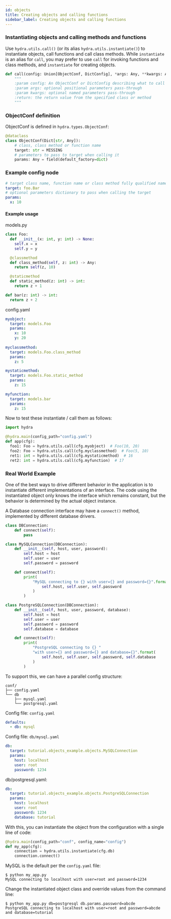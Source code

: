 ```yaml
---
id: objects
title: Creating objects and calling functions
sidebar_label: Creating objects and calling functions
---
```

### Instantiating objects and calling methods and functions
Use `hydra.utils.call()` (or its alias `hydra.utils.instantiate()`) to instantiate objects, call functions and call class methods. While `instantiate` is an alias for `call`, you may prefer to use `call` for invoking functions and class methods, and `instantiate` for creating objects.

```python
def call(config: Union[ObjectConf, DictConfig], *args: Any, **kwargs: Any) -> Any:
    """
    :param config: An ObjectConf or DictConfig describing what to call and what params to use
    :param args: optional positional parameters pass-through
    :param kwargs: optional named parameters pass-through
    :return: the return value from the specified class or method
    """
```

### ObjectConf definition
ObjectConf is defined in `hydra.types.ObjectConf`:
```python
@dataclass
class ObjectConf(Dict[str, Any]):
    # class, class method or function name
    target: str = MISSING
    # parameters to pass to target when calling it
    params: Any = field(default_factory=dict)
```

### Example config node
```yaml
# target class name, function name or class method fully qualified name
target: foo.Bar
# optional parameters dictionary to pass when calling the target
params:
  x: 10
```


#### Example usage

models.py
```python
class Foo:
  def __init__(x: int, y: int) -> None:
    self.x = x
    self.y = y

  @classmethod
  def class_method(self, z: int) -> Any:
    return self(z, 10)

  @staticmethod
  def static_method(z: int) -> int:
    return z + 1

def bar(z: int) -> int:
  return z + 2
```
config.yaml
```yaml
myobject:
  target: models.Foo
  params:
    x: 10
    y: 20
    
myclassmethod:
  target: models.Foo.class_method
  params:
    z: 5

mystaticmethod:
  target: models.Foo.static_method
  params:
    z: 15

myfunction:
  target: models.bar
  params:
    z: 15
```

Now to test these instantiate / call them as follows:
```python
import hydra

@hydra.main(config_path="config.yaml")
def app(cfg):
  foo1: Foo = hydra.utils.call(cfg.myobject)  # Foo(10, 20)
  foo2: Foo = hydra.utils.call(cfg.myclassmethod)  # Foo(5, 10)
  ret1: int = hydra.utils.call(cfg.mystaticmethod)  # 16
  ret2: int = hydra.utils.call(cfg.myfunction)  # 17
```
### Real World Example
One of the best ways to drive different behavior in the application is to instantiate different implementations of an interface.
The code using the instantiated object only knows the interface which remains constant, but the behavior
is determined by the actual object instance.

A Database connection interface may have a `connect()` method, implemented by different database drivers.

```python
class DBConnection:
    def connect(self):
        pass

class MySQLConnection(DBConnection):
    def __init__(self, host, user, password):
        self.host = host
        self.user = user
        self.password = password

    def connect(self):
        print(
            "MySQL connecting to {} with user={} and password={}".format(
                self.host, self.user, self.password
            )
        )

class PostgreSQLConnection(DBConnection):
    def __init__(self, host, user, password, database):
        self.host = host
        self.user = user
        self.password = password
        self.database = database

    def connect(self):
        print(
            "PostgreSQL connecting to {} "
            "with user={} and password={} and database={}".format(
                self.host, self.user, self.password, self.database
            )
        )
```

To support this, we can have a parallel config structure:
```text
conf/
├── config.yaml
└── db
    ├── mysql.yaml
    └── postgresql.yaml
```

Config file: `config.yaml`
```yaml
defaults:
  - db: mysql
```
Config file: `db/mysql.yaml`
```yaml
db:
  target: tutorial.objects_example.objects.MySQLConnection
  params:
    host: localhost
    user: root
    password: 1234
```
db/postgresql.yaml:
```yaml
db:
  target: tutorial.objects_example.objects.PostgreSQLConnection
  params:
    host: localhost
    user: root
    password: 1234
    database: tutorial
```

With this, you can instantiate the object from the configuration with a single line of code:
```python
@hydra.main(config_path="conf", config_name="config")
def my_app(cfg):
    connection = hydra.utils.instantiate(cfg.db)
    connection.connect()
```

MySQL is the default per the `config.yaml` file:
```text
$ python my_app.py
MySQL connecting to localhost with user=root and password=1234
```
Change the instantiated object class and override values from the command line:
```text
$ python my_app.py db=postgresql db.params.password=abcde
PostgreSQL connecting to localhost with user=root and password=abcde and database=tutorial
```

